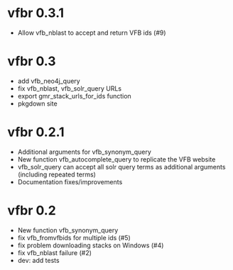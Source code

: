 # vfbr 0.3.1

* Allow vfb_nblast to accept and return VFB ids (#9)

# vfbr 0.3

* add vfb_neo4j_query
* fix vfb_nblast, vfb_solr_query URLs
* export gmr_stack_urls_for_ids function
* pkgdown site

# vfbr 0.2.1


* Additional arguments for vfb_synonym_query
* New function vfb_autocomplete_query to replicate the VFB website
* vfb_solr_query can accept all solr query terms as additional arguments
  (including repeated terms)
* Documentation fixes/improvements

# vfbr 0.2

* New function vfb_synonym_query
* fix vfb_fromvfbids for multiple ids (#5)
* fix problem downloading stacks on Windows (#4)
* fix vfb_nblast failure (#2)
* dev: add tests
